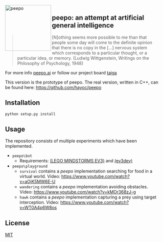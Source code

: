 <img src="https://i.imgur.com/asqHaeo.png" alt="peepo" align="left" height="150" width="150"/>

## peepo: an attempt at artificial general intelligence

> [N]othing seems more possible to me than that people some day will come to the definite opinion that there is no copy in the [...] nervous system which corresponds to a particular thought, or a particular idea, or memory. (Ludwig Wittgenstein, Writings on the Philosophy of Psychology, 1948)

For more info [peepo.ai](https://peepo.ai) or follow our project board [taiga](https://tree.taiga.io/project/hayoc-peepo/backlog)

This version is the prototype of peepo. The real version, written in C++, can be found here: https://github.com/hayoc/peepo

## Installation
```bash
python setup.py install
```

## Usage
The repository consists of multiple experiments which have been implemented.

- `peepo\bot` 
    * Requirements: [(LEGO MINDSTORMS EV3)](https://www.lego.com/en-us/mindstorms/products/mindstorms-ev3-31313) and [(ev3dev)](https://www.ev3dev.org) 
- `peepo\playground`
    * `survival` contains a _peepo_ implementation searching for food in a virtual world. Video: https://www.youtube.com/watch?v=aOjK5MW6E-U
    * `wandering` contains a _peepo_ implementation avoiding obstacles. Video: https://www.youtube.com/watch?v=kMOr368zJ-g
    * `hawk` contains a _peepo_ implementation capturing a prey using target interception. Video: https://www.youtube.com/watch?v=WT0A4p6W8os 
    
## License
[MIT](https://choosealicense.com/licenses/mit/)